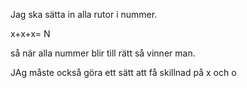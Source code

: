Jag ska sätta in alla rutor i nummer.

x+x+x= N

så när alla nummer blir till rätt så vinner man.

JAg måste också göra ett sätt att få skillnad på x och o
